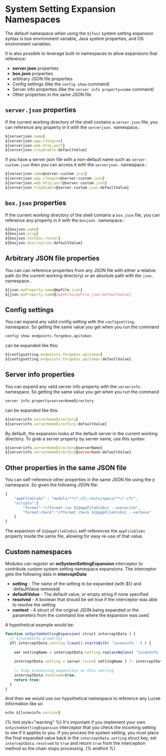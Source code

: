 # System Setting Expansion Namespaces

The default namespace when using the `${foo}` system setting expansion syntax is box environment variable, Java system properties, and OS environment variables.  

It is also possible to leverage built-in namespaces to allow expansions that reference:

* **server.json** properties
* **box.json** properties
* arbitrary JSON file properties
* Config settings \(like the `config show` command\)
* Server info properties \(like the `server info property=name` command\)
* Other properties in the same JSON file

## `server.json` properties

If the current working directory of the shell contains a `server.json` file, you can reference any property in it with the `serverjson.` namespace.:

```javascript
${serverjson.name}
${serverjson.app.cfengine}
${serverjson.web.http.port}
${serverjson.trayEnable:defaultValue}
```

if you have a server json file with a non-default name such as `server-custom.json` then you can access it with the `serverjson.` namespace.:

```javascript
${serverjson.name@server-custom.json}
${serverjson.app.cfengine@server-custom.json}
${serverjson.web.http.port@server-custom.json}
${serverjson.trayEnable@server-custom.json:defaultValue}
```

## `box.json` properties

If the current working directory of the shell contains a `box.json` file, you can reference any property in it with the `boxjson.` namespace.:

```javascript
${boxjson.name}
${boxjson.slug}
${boxjson.testbox.runner}
${boxjson.description:defaultValue}
```

## Arbitrary JSON file properties

You can can reference properties from any JSON file with either a relative path \(to the current working directory\) or an absolute path with the `json.` namespace..

```javascript
${json.myProperty.name@myFile.json}
${json.myProperty.name@/path/to/myFile.json:defaultValue}
```

## Config settings

You can expand any valid config setting with the `configsetting.` namespace.  So getting the same value you get when you run the command

```bash
config show endpoints.forgebox.apitoken
```

can be expanded like this:

```javascript
${configsetting.endpoints.forgebox.apitoken}
${configsetting.endpoints.forgebox.apitoken:defaultValue}
```

## Server info properties

You can expand any valid server info property with the `serverinfo.` namespace.  So getting the same value you get when you run the command

```bash
server info property=serverHomeDirectory
```

can be expanded like this:

```javascript
${serverinfo.serverHomeDirectory}
${serverinfo.serverHomeDirectory:defaultValue}
```

By default, the expansion looks at the default server in the current working directory.  To grab a server property by server name, use this syntax:

```javascript
${serverinfo.serverHomeDirectory@serverName}
${serverinfo.serverHomeDirectory@serverName:defaultValue}
```

## Other properties in the same JSON file

You can self-reference other properties in the same JSON file using the `@` namespace.  So given the following JSON file:

```javascript
{
    "appFileGlobs" : "models/**/*.cfc,tests/specs/**/*.cfc",
    "scripts":{
        "format":"cfformat run ${@appFileGlobs} --overwrite",
        "format:check":"cfformat check ${@appFileGlobs} --verbose"
    }
}
```

The expansion of `${@appFileGlobs}` self-references the `appFileGlobs` property inside the same file, allowing for easy re-use of that value.

## Custom namespaces

Modules can register an **onSystemSettingExpansion** interceptor to contribute custom system setting namespace expansions. The interceptor gets the following data in **interceptData**

* **setting** - The name of the setting to be expanded \(with ${} and :defaultValue removed\)
* **defaultValue** - The default value, or empty string if none specified
* **resolved** - A boolean that should be set true if the interceptor was able to resolve the setting
* **context** - A struct of the original JSON being expanded or the parameters from the command line where the expansion was used.

A hypothetical example would be:

```javascript
function onSystemSettingExpansion( struct interceptData ) {	
  // ${luceeInfo.property}
  if( interceptData.setting.lcase().startsWith( 'luceeinfo.' ) ) {
		
    var settingName = interceptData.setting.replaceNoCase( 'luceeInfo.', '', 'one' );
				
    interceptData.setting = server.lucee[ settingName ] ?: interceptData.defaultValue;
		
    // Stop processing expansions on this setting
    interceptData.resolved=true;
    return true;
  }	
}
```

And then we would use our hypothetical namespace to reference any Lucee information like so

```javascript
echo ${luceeinfo.version}
```

{% hint style="warning" %}
It's important if you implement your own `onSystemSettingExpansion` interceptor that you check the incoming setting to see if it applies to you.  If you process the system setting, you must place the final expanded value back in the `interceptData.setting` struct key, set `interceptData.resolved` to `true` and return `true` from the interception method so the chain stops processing. 
{% endhint %}

